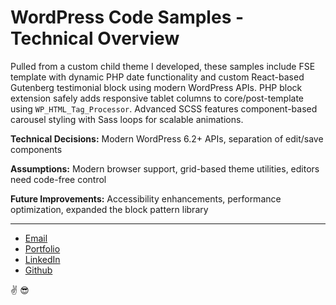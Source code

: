 # WordPress Code Samples - Technical Overview

Pulled from a custom child theme I developed, these samples include FSE template with dynamic PHP date functionality and custom React-based Gutenberg testimonial block using modern WordPress APIs. PHP block extension safely adds responsive tablet columns to core/post-template using `WP_HTML_Tag_Processor`. Advanced SCSS features component-based carousel styling with Sass loops for scalable animations.

**Technical Decisions:** Modern WordPress 6.2+ APIs, separation of edit/save components

**Assumptions:** Modern browser support, grid-based theme utilities, editors need code-free control

**Future Improvements:** Accessibility enhancements, performance optimization, expanded the block pattern library

<hr>

- [Email](mailto:davidjhanus@gmail.com)
- [Portfolio](https://davidjhanus.me)
- [LinkedIn](https://www.linkedin.com/in/davidjhanus/)
- [Github](https://github.com/djhanus/)

✌️ 😎
